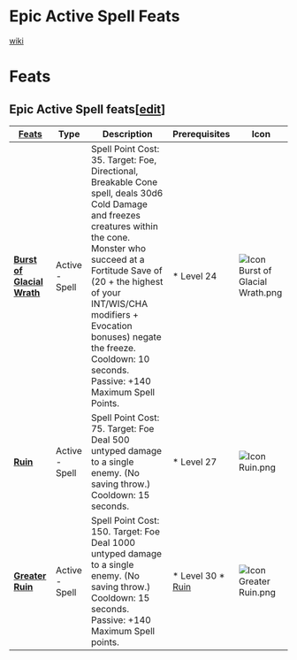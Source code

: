 # Epic Active Spell Feats

[wiki](http://ddowiki.com/page/Epic_Feats)

# Feats

Epic Active Spell feats[[edit](http://ddowiki.com/edit/Epic_Feats?section=4 "Edit section: Epic Active Spell feats")]
----------------------------------------------------------------------------------------------------------------------------

| [ ][existingFeat] [Feats][result]                                                                                                             | Type    | Description                                                                                                                                                                                                                                                                                                                                                                                                                       | Prerequisites                                                                                                                                | Icon                                                                                                  |
|-------------------------------------------------------------------------------------------------------|------------------------------------------------------------------------------------------------------------------|---------|-----------------------------------------------------------------------------------------------------------------------------------------------------------------------------------------------------------------------------------------------------------------------------------------------------------------------------------------------------------------------------------------------------------------------------------|----------------------------------------------------------------------------------------------------------------------------------------------|
| **[Burst of Glacial Wrath](http://ddowiki.com/page/Burst_of_Glacial_Wrath "Burst of Glacial Wrath")**   | Active - Spell | Spell Point Cost: 35. Target: Foe, Directional, Breakable Cone spell, deals 30d6 Cold Damage and freezes creatures within the cone. Monster who succeed at a Fortitude Save of (20 + the highest of your INT/WIS/CHA modifiers + Evocation bonuses) negate the freeze. Cooldown: 10 seconds. Passive: +140 Maximum Spell Points. | *  Level 24                                                | ![Icon Burst of Glacial Wrath.png](/images/Icon_Burst_of_Glacial_Wrath.png) |
| **[Ruin](http://ddowiki.com/page/Ruin_%28feat%29 "Ruin (feat)")**                                       | Active - Spell | Spell Point Cost: 75. Target: Foe Deal 500 untyped damage to a single enemy. (No saving throw.) Cooldown: 15 seconds.                                                                                                                                                                                                            | *  Level 27                                                | ![Icon Ruin.png](/images/Icon_Ruin.png)                                     |
| **[Greater Ruin](http://ddowiki.com/edit/Greater_Ruin?redlink=1 "Greater Ruin (page does not exist)")** | Active - Spell | Spell Point Cost: 150. Target: Foe Deal 1000 untyped damage to a single enemy. (No saving throw.) Cooldown: 15 seconds. Passive: +140 Maximum Spell points.                                                                                                                                                                      | *  Level 30 *  [Ruin](http://ddowiki.com/page/Ruin "Ruin") | ![Icon Greater Ruin.png](/images/Icon_Greater_Ruin.png)                     |

[existingFeat]: - "c:verify-rows=#feat:verify()"
[_matchStrategy_]: - "c:matchStrategy=KeyMatch"
[result]: - "?=#feat"


